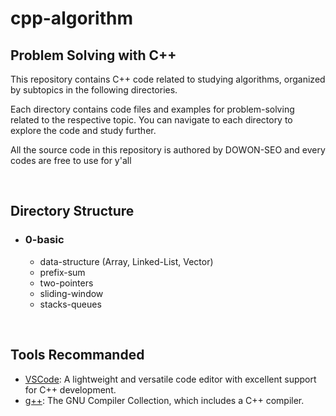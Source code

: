 # cpp-algorithm

## Problem Solving with C++

This repository contains C++ code related to studying algorithms, organized by subtopics in the following directories.

Each directory contains code files and examples for problem-solving related to the respective topic. You can navigate to each directory to explore the code and study further.

All the source code in this repository is authored by DOWON-SEO and every codes are free to use for y'all

<br/>

## Directory Structure

-   ### 0-basic

    -   data-structure (Array, Linked-List, Vector)
    -   prefix-sum
    -   two-pointers
    -   sliding-window
    -   stacks-queues

<!-- -   ### 1-sorting

    Sorting algorithms are included in this directory.

-   ### 2-search

    Search algorithms are included in this directory.

-   ### 3-greedy-algorithm

    Greedy algorithms are included in this directory.

-   ### 4-number-theory

    Number theory-related code is included in this directory.

-   ### 5-graph

    Graph algorithms are included in this directory.

-   ### 6-tree

    Code related to tree structures is included in this directory.

-   ### 7-combination

    Code related to combinations is included in this directory.

-   ### 8-dynamic-programming

    Code related to dynamic programming is included in this directory.

-   ### 9-counter-clockwise
    Code related to counter-clockwise algorithms is included in this directory. -->

<br/>

## Tools Recommanded

-   [VSCode](https://code.visualstudio.com/): A lightweight and versatile code editor with excellent support for C++ development.
-   [g++](https://gcc.gnu.org/): The GNU Compiler Collection, which includes a C++ compiler.
